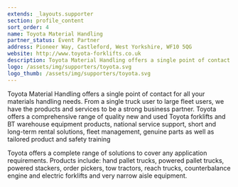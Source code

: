 ```yaml
---
extends: _layouts.supporter
section: profile_content
sort_order: 4
name: Toyota Material Handling
partner_status: Event Partner
address: Pioneer Way, Castleford, West Yorkshire, WF10 5QG
website: http://www.toyota-forklifts.co.uk
description: Toyota Material Handling offers a single point of contact for all your materials handling needs. 
logo: /assets/img/supporters/toyota.svg
logo_thumb: /assets/img/supporters/toyota.svg
---
```


Toyota Material Handling offers a single point of contact for all your materials handling needs. From a single truck user to large fleet users, we have the products and services to be a strong business partner. Toyota offers a comprehensive range of quality new and used Toyota forklifts and BT warehouse equipment products, national service support, short and long-term rental solutions, fleet management, genuine parts as well as tailored product and safety training

Toyota offers a complete range of solutions to cover any application requirements. Products include: hand pallet trucks, powered pallet trucks, powered stackers, order pickers, tow tractors, reach trucks, counterbalance engine and electric forklifts and very narrow aisle equipment.
